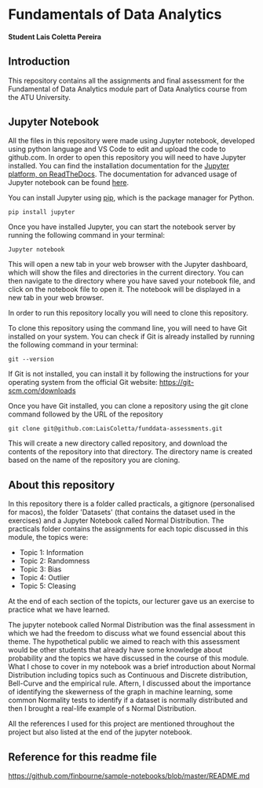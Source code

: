 # Fundamentals of Data Analytics

#### Student Lais Coletta Pereira


## Introduction

This repository contains all the assignments and final assessment for the Fundamental of Data Analytics module part of Data Analytics course from the ATU University. 

## Jupyter Notebook 

All the files in this repository were made using Jupyter notebook, developed using python language and VS Code to edit and upload the code to github.com. In order to open this repository you will need to have Jupyter installed. You can find the installation documentation for the [Jupyter platform, on ReadTheDocs](https://docs.jupyter.org/en/latest/install.html). The documentation for advanced usage of Jupyter notebook can be found [here](https://jupyter-notebook.readthedocs.io/en/latest/).

You can install Jupyter using  [pip](https://pip.pypa.io/en/stable/installation/), which is the package manager for Python.

```
pip install jupyter
```

Once you have installed Jupyter, you can start the notebook server by running the following command in your terminal:

```
Jupyter notebook
```

This will open a new tab in your web browser with the Jupyter dashboard, which will show the files and directories in the current directory. You can then navigate to the directory where you have saved your notebook file, and click on the notebook file to open it. The notebook will be displayed in a new tab in your web browser.

In order to run this repository locally you will need to clone this repository.

To clone this repository using the command line, you will need to have Git installed on your system. You can check if Git is already installed by running the following command in your terminal:

```
git --version
```

If Git is not installed, you can install it by following the instructions for your operating system from the official Git website: https://git-scm.com/downloads

Once you have Git installed, you can clone a repository using the git clone command followed by the URL of the repository

```
git clone git@github.com:LaisColetta/funddata-assessments.git
```

This will create a new directory called repository, and download the contents of the repository into that directory. The directory name is created based on the name of the repository you are cloning.


## About this repository

In this repository there is a folder called practicals, a gitignore (personalised for macos), the folder 'Datasets' (that contains the dataset used in the exercises) and a Jupyter Notebook called Normal Distribution. The practicals folder contains the assignments for each topic discussed in this module, the topics were: 

 * Topic 1: Information
 * Topic 2: Randomness
 * Topic 3: Bias
 * Topic 4: Outlier
 * Topic 5: Cleasing

At the end of each section of the topicts, our lecturer gave us an exercise to practice what we have learned.

The jupyter notebook called Normal Distribution was the final assessment in which we had the freedom to discuss what we found essencial about this theme. The hypothetical public we aimed to reach with this assessment would be other students that already have some knowledge about probability and the topics we have discussed in the course of this module. What I chose to cover in my notebook was a brief introduction about Normal Distribution including topics such as Continuous and Discrete distribution, Bell-Curve and the empirical rule. Aftern, I discussed about the importance of identifying the skewerness of the graph in machine learning, some common Normality tests to identify if a dataset is normally distributed and then I brought a real-life example of s Normal Distribution.

All the references I used for this project are mentioned throughout the project but also listed at the end of the jupyter notebook.


## Reference for this readme file

https://github.com/finbourne/sample-notebooks/blob/master/README.md
